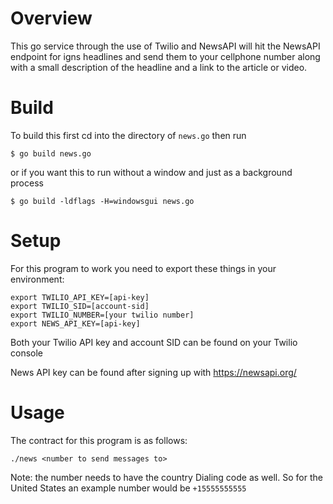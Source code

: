 # **Overview**
This go service through the use of Twilio and NewsAPI will hit the NewsAPI endpoint for igns headlines and send them to your cellphone number along with a small description of the headline and a link to the article or video.

# **Build**
To build this first cd into the directory of `news.go` then run
```
$ go build news.go
```
or if you want this to run without a window and just as a background process

```
$ go build -ldflags -H=windowsgui news.go
```

# **Setup**
For this program to work you need to export these things in your environment:

```
export TWILIO_API_KEY=[api-key]
export TWILIO_SID=[account-sid]
export TWILIO_NUMBER=[your twilio number]
export NEWS_API_KEY=[api-key]
```

Both your Twilio API key and account SID can be found on your Twilio console

News API key can be found after signing up with https://newsapi.org/

# **Usage**
The contract for this program is as follows:

```
./news <number to send messages to>
```

Note: the number needs to have the country Dialing code as well.
So for the United States an example number would be 
`+15555555555`